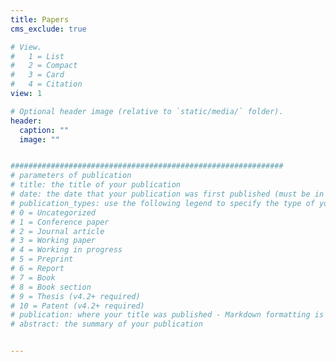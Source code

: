 ```yaml
---
title: Papers
cms_exclude: true

# View.
#   1 = List
#   2 = Compact
#   3 = Card
#   4 = Citation
view: 1

# Optional header image (relative to `static/media/` folder).
header:
  caption: ""
  image: ""


#############################################################
# parameters of publication
# title: the title of your publication
# date: the date that your publication was first published (must be in a valid TOML date format)
# publication_types: use the following legend to specify the type of your publication, e.g. "1" for conference proceedings:
# 0 = Uncategorized
# 1 = Conference paper
# 2 = Journal article
# 3 = Working paper
# 4 = Working in progress
# 5 = Preprint 
# 6 = Report
# 7 = Book
# 8 = Book section
# 9 = Thesis (v4.2+ required)
# 10 = Patent (v4.2+ required)
# publication: where your title was published - Markdown formatting is enabled here for italic etc.
# abstract: the summary of your publication


---
```


